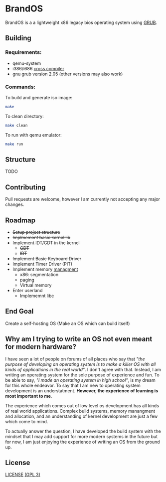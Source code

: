 # BrandOS

BrandOS is a a lightweight x86 legacy bios operating system using [GRUB](https://www.gnu.org/software/grub/).

## Building

### Requirements:
* qemu-system
* i386/i686 [cross compiler](https://github.com/TheRealJoe24/osdev-i386-cross-utils)
* gnu grub version 2.05 (other versions may also work)

### Commands:

To build and generate iso image:
```sh
make
```
To clean directory:
```sh
make clean
```
To run with qemu emulator:
```sh
make run
```

## Structure
TODO

## Contributing
Pull requests are welcome, however I am currently not accepting any major changes.

## Roadmap
* ~~Setup project structure~~
* ~~Implmement basic kernel lib~~
* ~~Implement IDT/GDT in the kernel~~
  * ~~GDT~~
  * ~~IDT~~
* ~~Implement Basic Keyboard Driver~~
* Implement Timer Driver (PIT)
* Implement memory [managment](https://wiki.osdev.org/Memory_management)
  * x86: segmentation
  * paging
  * Virtual memory
* Enter userland
  * Implememnt libc

## End Goal
Create a self-hosting OS (Make an OS which can build itself)

## Why am I trying to write an OS not even meant for modern hardware?
I have seen a lot of people on forums of all places who say that *"the purpose of developing an operating system is to make a killer OS with all kinds of applications in the real world"*. I don't agree with that. Instead, I am writing an operating system for the sole purpose of experience and fun. To be able to say, *"I made an operating system in high school"*, is my dream for this whole endeavor. To say that I am new to operating system development is an understatment. **However, the experience of learning is most important to me**.

The experience which comes out of low level os development has all kinds of real world applications. Complex build systems, memory manangment and allocation, and an understanding of kernel development are just a few which come to mind.

To actually answer the question, I have developed the build system with the mindset that I may add support for more modern systems in the future but for now, I am just enjoying the experience of writing an OS from the ground up.

## License
[LICENSE](LICENSE) [(GPL 3)](https://choosealicense.com/licenses/gpl-3.0/)